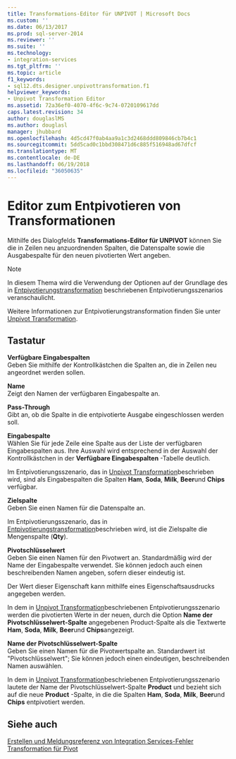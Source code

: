 ```yaml
---
title: Transformations-Editor für UNPIVOT | Microsoft Docs
ms.custom: ''
ms.date: 06/13/2017
ms.prod: sql-server-2014
ms.reviewer: ''
ms.suite: ''
ms.technology:
- integration-services
ms.tgt_pltfrm: ''
ms.topic: article
f1_keywords:
- sql12.dts.designer.unpivottransformation.f1
helpviewer_keywords:
- Unpivot Transformation Editor
ms.assetid: 72a36ef0-4070-4f6c-9c74-0720109617dd
caps.latest.revision: 34
author: douglaslMS
ms.author: douglasl
manager: jhubbard
ms.openlocfilehash: 4d5cd47f0ab4aa9a1c3d2468ddd809846cb7b4c1
ms.sourcegitcommit: 5dd5cad0c1bbd308471d6c885f516948ad67dfcf
ms.translationtype: MT
ms.contentlocale: de-DE
ms.lasthandoff: 06/19/2018
ms.locfileid: "36050635"
---
```

# <a name="unpivot-transformation-editor"></a>Editor zum Entpivotieren von Transformationen
  Mithilfe des Dialogfelds **Transformations-Editor für UNPIVOT** können Sie die in Zeilen neu anzuordnenden Spalten, die Datenspalte sowie die Ausgabespalte für den neuen pivotierten Wert angeben.  
  
> [!NOTE]  
>  In diesem Thema wird die Verwendung der Optionen auf der Grundlage des in [Entpivotierungstransformation](data-flow/transformations/unpivot-transformation.md) beschriebenen Entpivotierungsszenarios veranschaulicht.  
  
 Weitere Informationen zur Entpivotierungstransformation finden Sie unter [Unpivot Transformation](data-flow/transformations/unpivot-transformation.md).  
  
## <a name="options"></a>Tastatur  
 **Verfügbare Eingabespalten**  
 Geben Sie mithilfe der Kontrollkästchen die Spalten an, die in Zeilen neu angeordnet werden sollen.  
  
 **Name**  
 Zeigt den Namen der verfügbaren Eingabespalte an.  
  
 **Pass-Through**  
 Gibt an, ob die Spalte in die entpivotierte Ausgabe eingeschlossen werden soll.  
  
 **Eingabespalte**  
 Wählen Sie für jede Zeile eine Spalte aus der Liste der verfügbaren Eingabespalten aus. Ihre Auswahl wird entsprechend in der Auswahl der Kontrollkästchen in der **Verfügbare Eingabespalten** -Tabelle deutlich.  
  
 Im Entpivotierungsszenario, das in [Unpivot Transformation](data-flow/transformations/unpivot-transformation.md)beschrieben wird, sind als Eingabespalten die Spalten **Ham**, **Soda**, **Milk**, **Beer**und **Chips** verfügbar.  
  
 **Zielspalte**  
 Geben Sie einen Namen für die Datenspalte an.  
  
 Im Entpivotierungsszenario, das in [Entpivotierungstransformation](data-flow/transformations/unpivot-transformation.md)beschrieben wird, ist die Zielspalte die Mengenspalte (**Qty**).  
  
 **Pivotschlüsselwert**  
 Geben Sie einen Namen für den Pivotwert an. Standardmäßig wird der Name der Eingabespalte verwendet. Sie können jedoch auch einen beschreibenden Namen angeben, sofern dieser eindeutig ist.  
  
 Der Wert dieser Eigenschaft kann mithilfe eines Eigenschaftsausdrucks angegeben werden.  
  
 In dem in [Unpivot Transformation](data-flow/transformations/unpivot-transformation.md)beschriebenen Entpivotierungsszenario werden die pivotierten Werte in der neuen, durch die Option **Name der Pivotschlüsselwert-Spalte** angegebenen Product-Spalte als die Textwerte **Ham**, **Soda**, **Milk**, **Beer**und **Chips**angezeigt.  
  
 **Name der Pivotschlüsselwert-Spalte**  
 Geben Sie einen Namen für die Pivotwertspalte an. Standardwert ist "Pivotschlüsselwert"; Sie können jedoch einen eindeutigen, beschreibenden Namen auswählen.  
  
 In dem in [Unpivot Transformation](data-flow/transformations/unpivot-transformation.md)beschriebenen Entpivotierungsszenario lautete der Name der Pivotschlüsselwert-Spalte **Product** und bezieht sich auf die neue **Product** -Spalte, in die die Spalten **Ham**, **Soda**, **Milk**, **Beer**und **Chips** entpivotiert werden.  
  
## <a name="see-also"></a>Siehe auch  
 [Erstellen und Meldungsreferenz von Integration Services-Fehler](../../2014/integration-services/integration-services-error-and-message-reference.md)   
 [Transformation für Pivot](data-flow/transformations/pivot-transformation.md)  
  
  